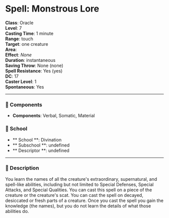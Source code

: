 
# Spell: Monstrous Lore
**Class**: Oracle  
**Level**: 7  
**Casting Time**: 1 minute  
**Range**: touch  
**Target**: one creature  
**Area**:   
**Effect**: _None_  
**Duration**: instantaneous  
**Saving Throw**: None (none)  
**Spell Resistance**: Yes (yes)  
**DC**: 17  
**Caster Level**: 1  
**Spontaneous**: Yes

---

### 🔮 Components
- **Components**: Verbal, Somatic, Material

### 🏫 School
- ** School **: Divination
- ** Subschool **: undefined
- ** Descriptor **: undefined
---

### 📜 Description
You learn the names of all the creature's extraordinary, supernatural, and spell-like abilities, including but not limited to Special Defenses, Special Attacks, and Special Qualities. You can cast this spell on a piece of the creature or the creature's scat. You can cast the spell on decayed, desiccated or fresh parts of a creature. Once you cast the spell you gain the knowledge (the names), but you do not learn the details of what those abilities do.
